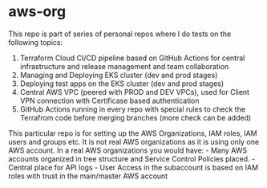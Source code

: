 # aws-org

This repo is part of series of personal repos where I do tests on the following topics:

1. Terraform Cloud CI/CD pipeline based on GitHub Actions for central infrastructure and release management and team collaboration
2. Managing and Deploying EKS cluster (dev and prod stages)
3. Deploying test apps on the EKS cluster (dev and prod stages)
4. Central AWS VPC (peered with PROD and DEV VPCs), used for Client VPN connection with Certificase based authentication
5. GitHub Actions running in every repo with special rules to check the Terrafrom code before merging branches (more check can be added)

This particular repo is for setting up the AWS Organizations, IAM roles, IAM users and groups etc. It is not real AWS organizations as it is using only one AWS account.
In a real AWS organizations you would have:
    - Many AWS accounts organized in tree structure and Service Control Policies placed.
    - Central place for API logs
    - User Access in the subaccount is based on IAM roles with trust in the main/master AWS account